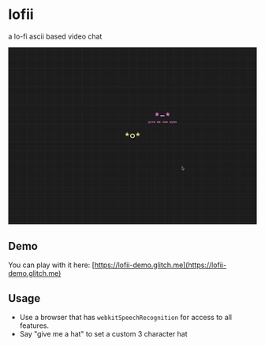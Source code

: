 lofii
=================

a lo-fi ascii based video chat

![demo gif](https://github.com/bwasti/lofii/blob/main/demo.gif?raw=true)

## Demo

You can play with it here: [https://lofii-demo.glitch.me](https://lofii-demo.glitch.me)

## Usage

- Use a browser that has `webkitSpeechRecognition` for access to all features.
- Say "give me a hat" to set a custom 3 character hat


